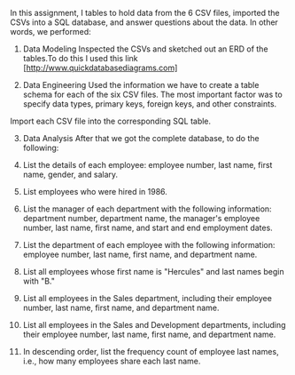 In this assignment, I tables to hold data from the 6 CSV files, imported the CSVs into a SQL database, and answer questions about the data. In other words, we performed:

1. Data Modeling
Inspected the CSVs and sketched out an ERD of the tables.To do this I used this link [http://www.quickdatabasediagrams.com]

2. Data Engineering
Used the information we have to create a table schema for each of the six CSV files. The most important factor was to specify data types, primary keys, foreign keys, and other constraints.

Import each CSV file into the corresponding SQL table.

3. Data Analysis
After that we got the complete database, to do the following:

1. List the details of each employee: employee number, last name, first name, gender, and salary.

2. List employees who were hired in 1986.

3. List the manager of each department with the following information: department number, department name, the manager's employee number, last name, first name, and start and end employment dates.

4. List the department of each employee with the following information: employee number, last name, first name, and department name.

5. List all employees whose first name is "Hercules" and last names begin with "B."

6. List all employees in the Sales department, including their employee number, last name, first name, and department name.

7. List all employees in the Sales and Development departments, including their employee number, last name, first name, and department name.

8. In descending order, list the frequency count of employee last names, i.e., how many employees share each last name.




